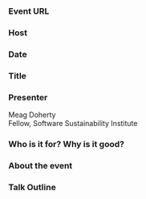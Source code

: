 ### Event URL

### Host

### Date

### Title

### Presenter
Meag Doherty <br> 
Fellow, Software Sustainability Institute

### Who is it for? Why is it good?

### About the event

### Talk Outline

